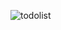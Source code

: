 ![todolist](https://user-images.githubusercontent.com/29681931/156652821-70dca98b-6869-4121-80e6-dbd78894f88c.png)
